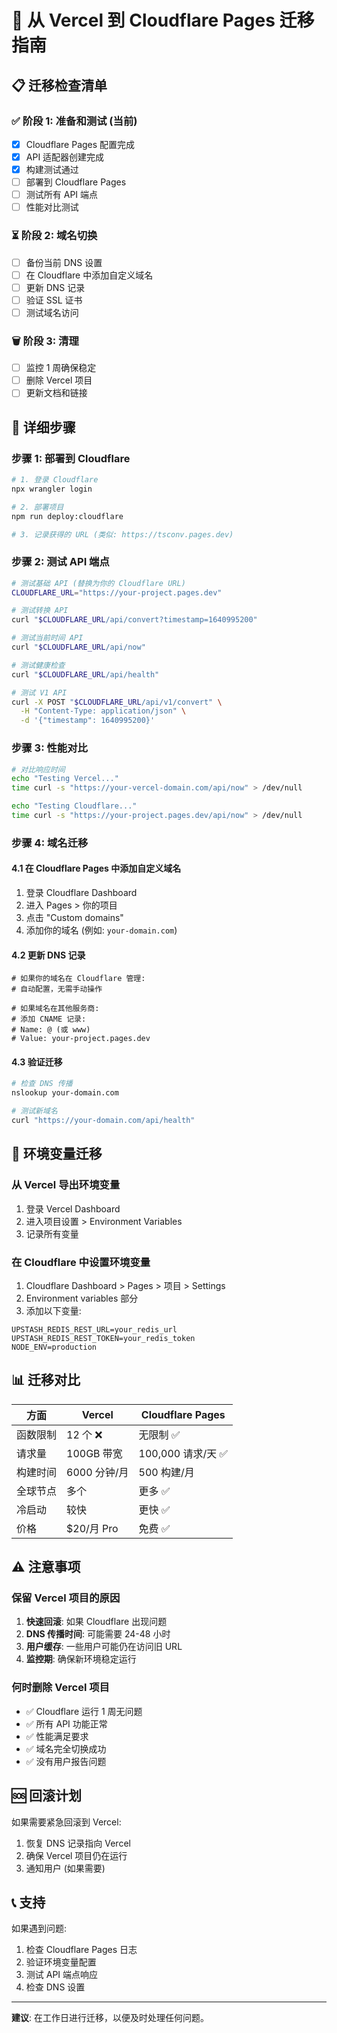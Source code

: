 # 🔄 从 Vercel 到 Cloudflare Pages 迁移指南

## 📋 迁移检查清单

### ✅ 阶段 1: 准备和测试 (当前)

- [x] Cloudflare Pages 配置完成
- [x] API 适配器创建完成
- [x] 构建测试通过
- [ ] 部署到 Cloudflare Pages
- [ ] 测试所有 API 端点
- [ ] 性能对比测试

### ⏳ 阶段 2: 域名切换

- [ ] 备份当前 DNS 设置
- [ ] 在 Cloudflare 中添加自定义域名
- [ ] 更新 DNS 记录
- [ ] 验证 SSL 证书
- [ ] 测试域名访问

### 🗑️ 阶段 3: 清理

- [ ] 监控 1 周确保稳定
- [ ] 删除 Vercel 项目
- [ ] 更新文档和链接

## 🚀 详细步骤

### 步骤 1: 部署到 Cloudflare

```bash
# 1. 登录 Cloudflare
npx wrangler login

# 2. 部署项目
npm run deploy:cloudflare

# 3. 记录获得的 URL (类似: https://tsconv.pages.dev)
```

### 步骤 2: 测试 API 端点

```bash
# 测试基础 API (替换为你的 Cloudflare URL)
CLOUDFLARE_URL="https://your-project.pages.dev"

# 测试转换 API
curl "$CLOUDFLARE_URL/api/convert?timestamp=1640995200"

# 测试当前时间 API
curl "$CLOUDFLARE_URL/api/now"

# 测试健康检查
curl "$CLOUDFLARE_URL/api/health"

# 测试 V1 API
curl -X POST "$CLOUDFLARE_URL/api/v1/convert" \
  -H "Content-Type: application/json" \
  -d '{"timestamp": 1640995200}'
```

### 步骤 3: 性能对比

```bash
# 对比响应时间
echo "Testing Vercel..."
time curl -s "https://your-vercel-domain.com/api/now" > /dev/null

echo "Testing Cloudflare..."
time curl -s "https://your-project.pages.dev/api/now" > /dev/null
```

### 步骤 4: 域名迁移

#### 4.1 在 Cloudflare Pages 中添加自定义域名

1. 登录 Cloudflare Dashboard
2. 进入 Pages > 你的项目
3. 点击 "Custom domains"
4. 添加你的域名 (例如: `your-domain.com`)

#### 4.2 更新 DNS 记录

```
# 如果你的域名在 Cloudflare 管理:
# 自动配置，无需手动操作

# 如果域名在其他服务商:
# 添加 CNAME 记录:
# Name: @ (或 www)
# Value: your-project.pages.dev
```

#### 4.3 验证迁移

```bash
# 检查 DNS 传播
nslookup your-domain.com

# 测试新域名
curl "https://your-domain.com/api/health"
```

## 🔧 环境变量迁移

### 从 Vercel 导出环境变量

1. 登录 Vercel Dashboard
2. 进入项目设置 > Environment Variables
3. 记录所有变量

### 在 Cloudflare 中设置环境变量

1. Cloudflare Dashboard > Pages > 项目 > Settings
2. Environment variables 部分
3. 添加以下变量:

```
UPSTASH_REDIS_REST_URL=your_redis_url
UPSTASH_REDIS_REST_TOKEN=your_redis_token
NODE_ENV=production
```

## 📊 迁移对比

| 方面     | Vercel       | Cloudflare Pages   |
| -------- | ------------ | ------------------ |
| 函数限制 | 12 个 ❌     | 无限制 ✅          |
| 请求量   | 100GB 带宽   | 100,000 请求/天 ✅ |
| 构建时间 | 6000 分钟/月 | 500 构建/月        |
| 全球节点 | 多个         | 更多 ✅            |
| 冷启动   | 较快         | 更快 ✅            |
| 价格     | $20/月 Pro   | 免费 ✅            |

## ⚠️ 注意事项

### 保留 Vercel 项目的原因

1. **快速回滚**: 如果 Cloudflare 出现问题
2. **DNS 传播时间**: 可能需要 24-48 小时
3. **用户缓存**: 一些用户可能仍在访问旧 URL
4. **监控期**: 确保新环境稳定运行

### 何时删除 Vercel 项目

- ✅ Cloudflare 运行 1 周无问题
- ✅ 所有 API 功能正常
- ✅ 性能满足要求
- ✅ 域名完全切换成功
- ✅ 没有用户报告问题

## 🆘 回滚计划

如果需要紧急回滚到 Vercel:

1. 恢复 DNS 记录指向 Vercel
2. 确保 Vercel 项目仍在运行
3. 通知用户 (如果需要)

## 📞 支持

如果遇到问题:

1. 检查 Cloudflare Pages 日志
2. 验证环境变量配置
3. 测试 API 端点响应
4. 检查 DNS 设置

---

**建议**: 在工作日进行迁移，以便及时处理任何问题。
